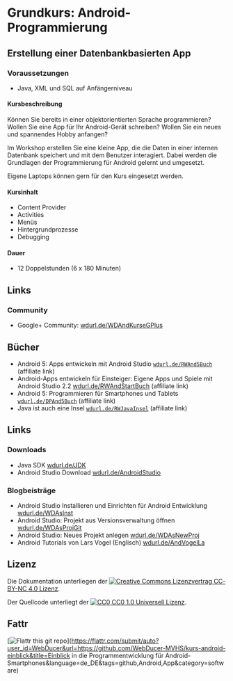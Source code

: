 # Grundkurs: Android-Programmierung
## Erstellung einer Datenbankbasierten App

### Voraussetzungen
- Java, XML und SQL auf Anfängerniveau

#### Kursbeschreibung
Können Sie bereits in einer objektorientierten Sprache programmieren? Wollen Sie eine App für Ihr Android-Gerät schreiben? Wollen Sie ein neues und spannendes Hobby anfangen?

Im Workshop erstellen Sie eine kleine App, die die Daten in einer internen Datenbank speichert und mit dem Benutzer interagiert. Dabei werden die Grundlagen der Programmierung für Android gelernt und umgesetzt.

Eigene Laptops können gern für den Kurs eingesetzt werden.

#### Kursinhalt
- Content Provider
- Activities
- Menüs
- Hintergrundprozesse
- Debugging

#### Dauer
- 12 Doppelstunden (6 x 180 Minuten)

## Links
### Community
- Google+ Community: [wdurl.de/WDAndKurseGPlus](http://wdurl.de/WDAndKurseGPlus "Google+ Community des Kurses")

## Bücher
- Android 5: Apps entwickeln mit Android Studio [`wdurl.de/RWAnd5Buch`](http://wdurl.de/RWAnd5Buch "Android 5: Apps entwickeln mit Android Studio") (affiliate link)
- Android-Apps entwickeln für Einsteiger: Eigene Apps und Spiele mit Android Studio 2.2 [wdurl.de/RWAndStartBuch](http://wdurl.de/RWAndStartBuch "Android-Apps entwickeln für Einsteiger: Eigene Apps und Spiele mit Android Studio 2.2") (affiliate link)
- Android 5: Programmieren für Smartphones und Tablets [`wdurl.de/DPAnd5Buch`](http://wdurl.de/DPAnd5Buch "Android 5: Programmieren für Smartphones und Tablets") (affiliate link)
- Java ist auch eine Insel [`wdurl.de/RWJavaInsel`](http://wdurl.de/RWJavaInsel "Java ist auch eine Insel") (affiliate link)

## Links
### Downloads
- Java SDK [wdurl.de/JDK](http://wdurl.de/JDK "Java SDK Download")
- Android Studio Download [wdurl.de/AndroidStudio](http://wdurl.de/AndroidStudio "Download von Android Studio")

### Blogbeisträge
- Android Studio Installieren und Einrichten für Android Entwicklung [wdurl.de/WDAsInst](http://wdurl.de/WDAsInst "Tutorial zu: Android Studio Installieren und Einrichten für Android Entwicklung")
- Android Studio: Projekt aus Versionsverwaltung öffnen [wdurl.de/WDAsProjGit](http://wdurl.de/WDAsProjGit "Android Studio: Projekt aus Versionsverwaltung öffnen")
- Android Studio: Neues Projekt anlegen [wdurl.de/WDAsNewProj](http://wdurl.de/WDAsNewProj "Android Studio: Neues Projekt anlegen")
- Android Tutorials von Lars Vogel (Englisch) [wdurl.de/AndVogelLa](http://wdurl.de/AndVogelLa)

## Lizenz

Die Dokumentation unterliegen der [![Creative Commons Lizenzvertrag](https://i.creativecommons.org/l/by-nc/4.0/88x31.png) CC-BY-NC 4.0 Lizenz](http://creativecommons.org/licenses/by-nc/4.0/deed.de).

Der Quellcode unterliegt der [![CC0](http://i.creativecommons.org/p/zero/1.0/88x31.png) CC0 1.0 Universell Lizenz](https://creativecommons.org/publicdomain/zero/1.0/deed.de).

## Fattr

[![Flattr this git repo](http://api.flattr.com/button/flattr-badge-large.png)](https://flattr.com/submit/auto?user_id=WebDucer&url=https://github.com/WebDucer-MVHS/kurs-android-einblick&title=Einblick in die Programmentwicklung für Android-Smartphones&language=de_DE&tags=github,Android,App&category=software)
